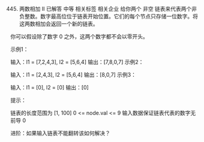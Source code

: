 445. 两数相加 II
已解答
中等
相关标签
相关企业
给你两个 非空 链表来代表两个非负整数。数字最高位位于链表开始位置。它们的每个节点只存储一位数字。将这两数相加会返回一个新的链表。

你可以假设除了数字 0 之外，这两个数字都不会以零开头。

 

示例1：



输入：l1 = [7,2,4,3], l2 = [5,6,4]
输出：[7,8,0,7]
示例2：

输入：l1 = [2,4,3], l2 = [5,6,4]
输出：[8,0,7]
示例3：

输入：l1 = [0], l2 = [0]
输出：[0]
 

提示：

链表的长度范围为 [1, 100]
0 <= node.val <= 9
输入数据保证链表代表的数字无前导 0
 

进阶：如果输入链表不能翻转该如何解决？